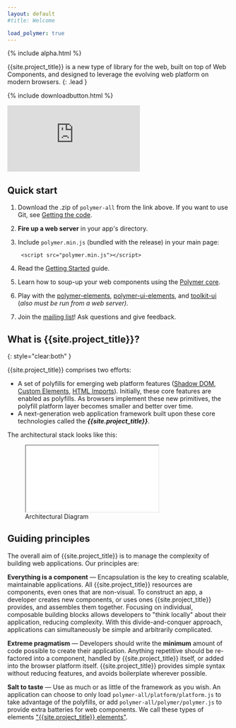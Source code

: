 ```yaml
---
layout: default
#title: Welcome

load_polymer: true
---
```


{% include alpha.html %}

{{site.project_title}} is a new type of library for the web, built on top of Web Components,
and designed to leverage the evolving web platform on modern browsers.
{: .lead }

{% include downloadbutton.html %}

<div class="centered"><iframe id="video" src="http://www.youtube.com/embed/videoseries?list=PLRAVCSU_HVYu-zlRaqArF8Ytwz1jlMOIM" frameborder="0" allowfullscreen></iframe>
</div>

## Quick start

1. Download the .zip of `polymer-all` from the link above. If you want to use Git, see [Getting the code](/getting-the-code.html).
2. **Fire up a web server** in your app's directory.
3. Include `polymer.min.js` (bundled with the release) in your main page:

        <script src="polymer.min.js"></script>

4. Read the [Getting Started](/getting-started.html) guide.
5. Learn how to soup-up your web components using the [Polymer core](/polymer.html).
6. Play with the [polymer-elements](https://github.com/Polymer/polymer-elements), [polymer-ui-elements](https://github.com/Polymer/polymer-ui-elements), and [toolkit-ui](https://github.com/Polymer/toolkit-ui) (*also must be run from a web server)*.
7. Join the [mailing list](/discuss.html)! Ask questions and give feedback.

## What is {{site.project_title}}?
{: style="clear:both" }

{{site.project_title}} comprises two efforts:

- A set of polyfills for emerging web platform features ([Shadow DOM](/platform/shadow-dom.html),
[Custom Elements](/platform/custom-elements.html), [HTML Imports](/platform/html-imports.html)).
Initially, these core features are enabled as polyfills. As browsers
implement these new primitives, the polyfill platform layer becomes smaller and better over time.
- A next-generation web application framework built upon these core technologies called the **_{{site.project_title}}_**.

The architectural stack looks like this:

<figure id="architecture-diagram">
  <!-- <img src="/images/architecture-diagram.svg" alt="Architecture Diagram" titld="Architecture Diagram"> -->
  <iframe src="/images/architecture-diagram.svg?{{'now' | date: "%Y%m%d"}}"></iframe>
  <figcaption>Architectural Diagram</figcaption>
</figure>

## Guiding principles

The overall aim of {{site.project_title}} is to manage the complexity of building web applications. Our principles are:

**Everything is a component** — Encapsulation is the key to creating scalable, maintainable applications. All {{site.project_title}} resources are components, even ones that are non-visual. To construct an app, a developer creates new components, or uses ones {{site.project_title}} provides, and assembles them together. Focusing on individual, composable building blocks allows developers to "think locally" about their application, reducing complexity. With this divide-and-conquer approach, applications can simultaneously be simple and arbitrarily complicated.

**Extreme pragmatism** — Developers should write the **minimum** amount of code possible to create their application. Anything repetitive should be re-factored into a component, handled by {{site.project_title}} itself, or added into the browser platform itself. {{site.project_title}} provides simple syntax without reducing features, and avoids boilerplate wherever possible.

**Salt to taste** —  Use as much or as little of the framework as you wish. An application can choose to only load `polymer-all/platform/platform.js` to take advantage of the polyfills, or add `polymer-all/polymer/polymer.js` to
provide extra batteries for web components. We call these types of
elements ["{{site.project_title}} elements"](/polymer.html).

